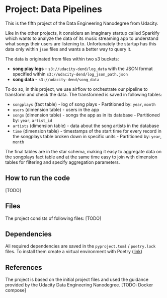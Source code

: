 # Project: Data Pipelines
This is the fifth project of the Data Engineering Nanodegree from Udacity. 

Like in the other projects, it considers an imaginary startup called Sparkify which wants to analyze the data of its music streaming app to understand what songs their users are listening to. Unfortunately the startup has this data only within `json` files and wants a better way to query it.

The data is originated from files within two s3 buckets:
- **song play logs** - `s3://udacity-dend/log_data` with the JSON format specified within `s3://udacity-dend/log_json_path.json`
- **song data** - `s3://udacity-dend/song_data`

To do so, in this project, we use airflow to orchestrate our pipeline to transform and check the data. The transformed is saved in following tables:
- `songplays` (fact table) - log of song plays - Partitioned by: `year`, `month`
- `users` (dimension table) - users in the app
- `songs` (dimension table) - songs the app as in its database - Partitioned by: `year`, `artist_id`
- `artists` (dimension table) - data about the song artists in the database
- `time` (dimension table) - timestamps of the start time for every record in the songplays table broken down in specific units - Partitioned by: `year`, `month`

The final tables are in the star schema, making it easy to aggregate data on the songplays fact table and at the same time easy to join with dimension tables for filtering and specify aggregation parameters.
## How to run the code
[TODO]
## Files
The project consists of following files:
[TODO]
## Dependencies
All required dependencies are saved in the `pyproject.toml` / `poetry.lock` files. To install them create a virtual environment with Poetry ([link](https://python-poetry.org/))
## References
The project is based on the initial project files and used the guidance provided by the Udacity Data Engineering Nanodegree.
[TODO: Docker compose]